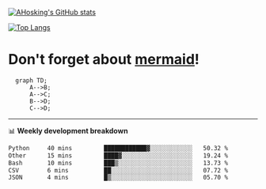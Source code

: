 [![AHosking's GitHub stats](https://github-readme-stats.vercel.app/api?username=ahosking&count_private=true&show_icons=true&theme=onedark&hide_rank=true&include_all_commits=true)](https://github.com/ahosking)

[![Top Langs](https://github-readme-stats.vercel.app/api/top-langs/?username=ahosking&layout=compact&theme=onedark)](https://github.com/ahosking)


# Don't forget about [mermaid](https://github.blog/2022-02-14-include-diagrams-markdown-files-mermaid/)!

```mermaid
  graph TD;
      A-->B;
      A-->C;
      B-->D;
      C-->D;
```
-------

📊 **Weekly development breakdown**

<!--START_SECTION:waka-->

```txt
Python     40 mins         ████████████▓░░░░░░░░░░░░   50.32 %
Other      15 mins         ████▓░░░░░░░░░░░░░░░░░░░░   19.24 %
Bash       10 mins         ███▒░░░░░░░░░░░░░░░░░░░░░   13.73 %
CSV        6 mins          ██░░░░░░░░░░░░░░░░░░░░░░░   07.72 %
JSON       4 mins          █▒░░░░░░░░░░░░░░░░░░░░░░░   05.70 %
```

<!--END_SECTION:waka-->
